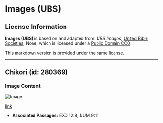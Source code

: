 # Images (UBS)

## License Information

**Images (UBS)** is based on and adapted from: _UBS Images_, [United Bible Societies](https://unitedbiblesocieties.org/), None, which is licensed under a [Public Domain CC0](https://creativecommons.org/public-domain/cc0/).

This markdown version is provided under the same license.



--------------------------------

## Chikori (id: 280369)

### Image Content

![Image](https://cdn.aquifer.bible/aquifer-content/resources/Media/WEB-0128_chicory.jpg)

[link](https://cdn.aquifer.bible/aquifer-content/resources/Media/WEB-0128_chicory.jpg)

* **Associated Passages:** EXO 12:8; NUM 9:11

